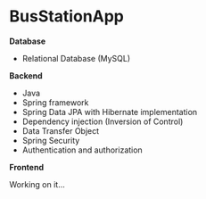 # BusStationApp

**Database**

- Relational Database (MySQL)

**Backend**

- Java
- Spring framework
- Spring Data JPA with Hibernate implementation
- Dependency injection (Inversion of Control)
- Data Transfer Object
- Spring Security
- Authentication and authorization

**Frontend**

Working on it...

